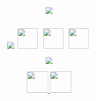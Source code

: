<div align="center">
  <img src="https://readme-typing-svg.herokuapp.com/?font=Righteous&size=35&center=true&vCenter=true&width=500&height=70&duration=3500&lines=Data+Analyst;Python+Developer;SQL+Expert;Data+Visualization;Machine+Learning;Always+Learning;Analytics+Enthusiast;Power+BI+Specialist;Tableau+Creator&color=8A2BE2&pause=800" />
</div>
<br>
<br>
<div align="center">
  <img src="https://skillicons.dev/icons?i=python,postgres,mysql,git,vscode&theme=dark" />
  <img src="https://cdn.jsdelivr.net/gh/devicons/devicon/icons/postgresql/postgresql-original.svg" width="48" height="48" style="margin: 0 4px;" />
  <img src="https://upload.wikimedia.org/wikipedia/commons/c/cf/New_Power_BI_Logo.svg" width="48" height="48" style="margin: 0 4px;" />
  <img src="https://cdn.jsdelivr.net/gh/devicons/devicon/icons/jupyter/jupyter-original.svg" width="48" height="48" style="margin: 0 4px;" />
</div>
<br>
<div align="center">
  <img src="https://github-readme-stats.vercel.app/api?username=zazauserr&show_icons=true&theme=radical&hide_border=true&count_private=true&hide_title=true" />
</div>
<br>
<div align="center">
  
<a href="mailto:badyambula.backrooms@gmail.com">
  <img src="https://skillicons.dev/icons?i=gmail" width="50" height="50" />
</a>
<a href="https://discord.com/users/znak9voprosa">
  <img src="https://skillicons.dev/icons?i=discord" width="50" height="50" />
</a>
</div>
<br>
</div>
